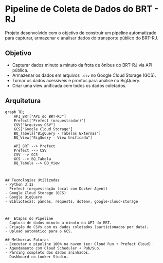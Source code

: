 # Pipeline de Coleta de Dados do BRT - RJ

Projeto desenvolvido com o objetivo de construir um pipeline automatizado para capturar, armazenar e analisar dados do transporte público do BRT-RJ.



## Objetivo

- Capturar dados minuto a minuto da frota de ônibus do BRT-RJ via API pública.
- Armazenar os dados em arquivos `.csv` no Google Cloud Storage (GCS).
- Tornar os dados acessíveis e prontos para análise no BigQuery.
- Criar uma view unificada com todos os dados coletados.



## Arquitetura

```mermaid
graph TD;
    API_BRT["API do BRT-RJ"]
    Prefect["Prefect (orquestrador)"]
    CSV["Arquivos CSV"]
    GCS["Google Cloud Storage"]
    BQ_Tabela["BigQuery - Tabelas Externas"]
    BQ_View["BigQuery - View Unificada"]

    API_BRT --> Prefect
    Prefect --> CSV
    CSV --> GCS
    GCS --> BQ_Tabela
    BQ_Tabela --> BQ_View



## Tecnologias Utilizadas
- Python 3.12
- Prefect (orquestração local com Docker Agent)
- Google Cloud Storage (GCS)
- Google BigQuery
- Bibliotecas: pandas, requests, dotenv, google-cloud-storage



##  Etapas do Pipeline
- Captura de dados minuto a minuto da API do BRT.
- Criação de CSVs com os dados coletados (particionados por data).
- Upload automático para o GCS.

## Melhorias Futuras
- Executar o pipeline 100% na nuvem (ex: Cloud Run + Prefect Cloud).
- Agendamento com Cloud Scheduler + Pub/Sub.
- Parsing completo dos dados aninhados.
- Dashboard no Looker Studio.